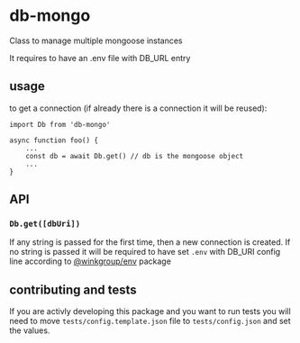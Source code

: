 # db-mongo
Class to manage multiple mongoose instances

It requires to have an .env file with DB_URL entry

## usage

to get a connection (if already there is a connection it will be reused):
```
import Db from 'db-mongo'

async function foo() {
    ...
    const db = await Db.get() // db is the mongoose object
    ...
}

```

## API
### `Db.get([dbUri])`
If any string is passed for the first time, then a new connection is created.
If no string is passed it will be required to have set `.env` with DB_URI config line according to [@winkgroup/env](https://www.npmjs.com/package/@winkgroup/env) package


## contributing and tests
If you are activly developing this package and you want to run tests you will need to move `tests/config.template.json` file to `tests/config.json` and set the values.
